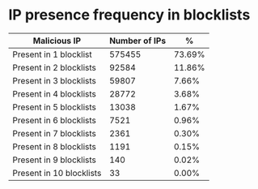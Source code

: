 # IP presence frequency in blocklists
| Malicious IP | Number of IPs | % |
|----|----|----|
| Present in 1 blocklist | 575455 | 73.69% |
| Present in 2 blocklists | 92584 | 11.86% |
| Present in 3 blocklists | 59807 | 7.66% |
| Present in 4 blocklists | 28772 | 3.68% |
| Present in 5 blocklists | 13038 | 1.67% |
| Present in 6 blocklists | 7521 | 0.96% |
| Present in 7 blocklists | 2361 | 0.30% |
| Present in 8 blocklists | 1191 | 0.15% |
| Present in 9 blocklists | 140 | 0.02% |
| Present in 10 blocklists | 33 | 0.00% |
